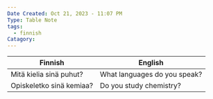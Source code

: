 ```yaml
---
Date Created: Oct 21, 2023 - 11:07 PM
Type: Table Note
tags:
  - finnish
Catagory:
---
```

| Finnish                  | English                      |
| ------------------------ | ---------------------------- |
| Mitä kielia sinä puhut?  | What languages do you speak? |
| Opiskeletko sinä kemiaa? | Do you study chemistry?      | 
